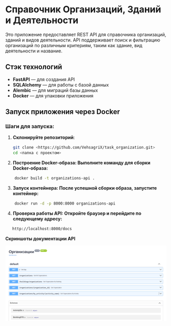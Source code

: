 # Справочник Организаций, Зданий и Деятельности

Это приложение предоставляет REST API для справочника организаций, зданий и видов деятельности. API поддерживает поиск и
фильтрацию организаций по различным критериям, таким как здание, вид деятельности и название.

## Стэк технологий

- **FastAPI** — для создания API
- **SQLAlchemy** — для работы с базой данных
- **Alembic** — для миграций базы данных
- **Docker** — для упаковки приложения

## Запуск приложения через Docker

### Шаги для запуска:

1. **Склонируйте репозиторий**:
   ```bash
   git clone <https://github.com/VehsagriX/task_organization.git>
   cd <папка с проектом>

2. **Построение Docker-образа: Выполните команду для сборки Docker-образа:**

```bash
    docker build -t organizations-api .
```

3. **Запуск контейнера: После успешной сборки образа, запустите контейнер:**

```bash
    docker run -d -p 8000:8000 organizations-api
```

4. **Проверка работы API: Откройте браузер и перейдите по следующему адресу:**

```bash
   http://localhost:8000/docs
```
**Скриншоты документации API**

![openapi.PNG](docs/github/openapi.PNG)
